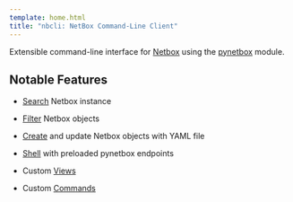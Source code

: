 ```yaml
---
template: home.html
title: "nbcli: NetBox Command-Line Client"
---
```


Extensible command-line interface for [Netbox](https://netbox.readthedocs.io/en/stable/>)
using the [pynetbox](https://pynetbox.readthedocs.io/en/latest/) module. 

## Notable Features

- [Search](commands/search) Netbox instance

- [Filter](commands/filter) Netbox objects

- [Create](commands/create) and update Netbox objects with YAML file

- [Shell](commands/shell) with preloaded pynetbox endpoints

- Custom [Views](extend/views)

- Custom [Commands](extend/commands)
